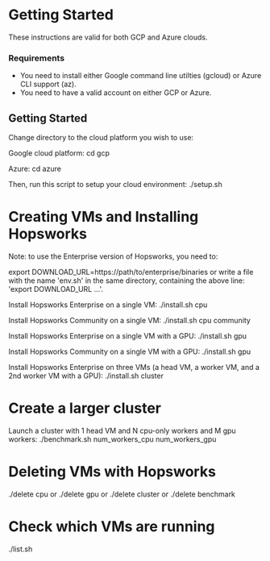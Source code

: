 Getting Started
=======================


These instructions are valid for both GCP and Azure clouds.

### Requirements

* You need to install either Google command line utilties (gcloud) or Azure CLI support (az).
* You need to have a valid account on either GCP or Azure.


## Getting Started

Change directory to the cloud platform you wish to use:

Google cloud platform:
cd gcp 

Azure:
cd azure

Then, run this script to setup your cloud environment:
./setup.sh


Creating VMs and Installing Hopsworks
===============================

Note: to use the Enterprise version of Hopsworks, you need to:

export DOWNLOAD_URL=https://path/to/enterprise/binaries
or write a file with the name 'env.sh' in the same directory, containing the above line: 'export DOWNLOAD_URL ...'.


Install Hopsworks Enterprise on a single VM:
./install.sh cpu

Install Hopsworks Community on a single VM:
./install.sh cpu community


Install Hopsworks Enterprise on a single VM with a GPU:
./install.sh gpu

Install Hopsworks Community on a single VM with a GPU:
./install.sh gpu

Install Hopsworks Enterprise on three VMs (a head VM, a worker VM, and a 2nd worker VM with a GPU):
./install.sh cluster


Create a larger cluster
===============================

Launch a cluster with 1 head VM and N cpu-only workers and M gpu workers:
./benchmark.sh num_workers_cpu num_workers_gpu


Deleting VMs with Hopsworks
===============================

./delete cpu
or
./delete gpu
or
./delete cluster
or
./delete benchmark

Check which VMs are running
===============================

./list.sh
